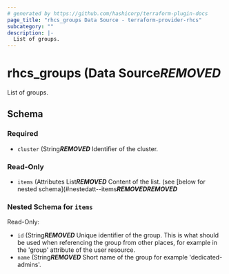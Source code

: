 ```yaml
---
# generated by https://github.com/hashicorp/terraform-plugin-docs
page_title: "rhcs_groups Data Source - terraform-provider-rhcs"
subcategory: ""
description: |-
  List of groups.
---
```


# rhcs_groups (Data Source***REMOVED***

List of groups.



<!-- schema generated by tfplugindocs -->
## Schema

### Required

- `cluster` (String***REMOVED*** Identifier of the cluster.

### Read-Only

- `items` (Attributes List***REMOVED*** Content of the list. (see [below for nested schema](#nestedatt--items***REMOVED******REMOVED***

<a id="nestedatt--items"></a>
### Nested Schema for `items`

Read-Only:

- `id` (String***REMOVED*** Unique identifier of the group. This is what should be used when referencing the group from other places, for example in the 'group' attribute of the user resource.
- `name` (String***REMOVED*** Short name of the group for example 'dedicated-admins'.
